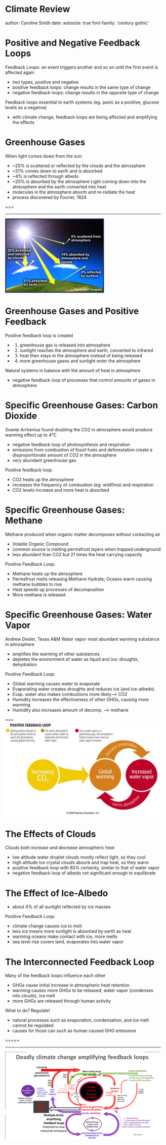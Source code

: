 Climate Review
========================================================
author: Caroline Smith
date: 
autosize: true
font-family: 'century gothic'


Positive and Negative Feedback Loops
========================================================

Feedback Loops: an event triggers another and so on until the first event is affected again
- two types, positive and negative
- positive feedback loops: change results in the same type of change
- negative feedback loops: change results in the opposite type of change

Feedback loops essential to earth systems (eg. panic as a positive, glucose levels as a negative)
- with climate change, feedback loops are being affected and amplifying the effects

Greenhouse Gases
========================================================

When light comes down from the sun:
- ~25% is scattered or reflected by the clouds and the atmosphere
- ~51% comes down to earth and is absorbed 
- ~4% is reflected through albedo
- ~20% is absorbed by the atmosphere
Light coming down into the atmosphere and the earth converted into heat
- molecules in the atmosphere absorb and re-rediate the heat
- process discovered by Fourier, 1824

===
***
![absorption](radiate.gif)

Greenhouse Gases and Positive Feedback
========================================================

Positive feedback loop is created
- 1. greenhouse gas is released into atmosphere
- 2. sunlight reaches the atmosphere and earth, converted to infrared
- 3. heat then stays in the atmosphere instead of being released
- 4. more greenhouse gases and sunlight enter the atmosphere

Natural systems in balance with the amount of heat in atmosphere
- negative feedback loop of processes that control amounts of gases in atmosphere

Specific Greenhouse Gases: Carbon Dioxide
========================================================

Svante Arrhenius found doubling the CO2 in atmosphere would produce warming effect up to 4°C
- negative feedback loop of photosynthesis and respiration
- emissions from combustion of fossil fuels and deforestation create a disproportionate amount of CO2 in the atmosphere
- very abundant greenhouse gas

Positive feedback loop:
- CO2 heats up the atmosphere
- increases the frequency of combustion (eg. wildfires) and respiration
- CO2 levels increase and more heat is absorbed

Specific Greenhouse Gases: Methane
========================================================

Methane produced when organic matter decomposes without contacting air
- Volatile Organic Compound
- common source is melting permafrost layers when trapped underground
- less abundant than CO2 but 21 times the heat carrying capacity

Positive Feedback Loop:
- Methane heats up the atmosphere
- Permafrost melts releasing Methane Hydrate; Oceans warm causing methane bubbles to rise
- Heat speeds up processes of decomposition
- More methane is released

Specific Greenhouse Gases: Water Vapor
========================================================

Andrew Desler, Texas A&M
Water vapor most abundant warming substance in atmosphere
- amplifies the warming of other substances
- depletes the environment of water as liquid and ice: droughts, dehydration

Positive Feedback Loop:
- Global warming causes water to evaporate
- Evaporating water creates droughts and reduces ice (and ice-albedo)
- Evap. water also makes combustions more likely--> CO2
- Humidity increases the effectiveness of other GHGs, causing more warming
- Humidity also increases amount of decomp. --> methane

===
![feedback loop](climatefeedback.jpg)

The Effects of Clouds
========================================================

Clouds both increase and decrease atmospheric heat
- low altitude water droplet clouds mostly reflect light, so they cool
- high altitude ice crystal clouds absorb and trap heat, so they warm
- positive feedback loop with 80% certainty, similar to that of water vapor
- negative feedback loop of albedo not significant enough to equilibrate

The Effect of Ice-Albedo
========================================================

- about 4% of all sunlight reflected by ice masses

Positive Feedback Loop:
- climate change causes ice to melt
- less ice means more sunlight is absorbed by earth as heat
- warming oceans make contact with ice, more melts
- sea level rise covers land, evaporates into water vapor

The Interconnected Feedback Loop
========================================================
Many of the feedback loops influence each other
- GHGs cause initial increase in atmospheric heat retention
- warming causes more GHGs to be released, water vapor (condenses into clouds), ice melt
- more GHGs are released through human activity

What to do? Regulate!
- natural processes such as evaporation, condensation, and ice melt cannot be regulated
- causes for those can such as human caused GHG emissions

=====

***
![feedback loop](deadly_many_Feedback_loops.png)



